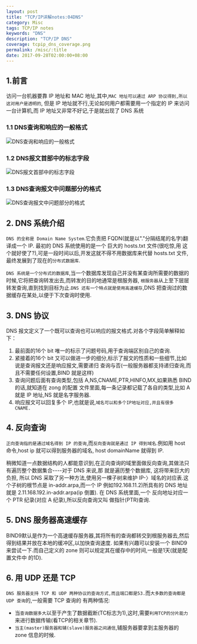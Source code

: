 ```yaml
---
layout: post
title: "TCP/IP详解notes:04DNS"
category: Misc
tags: TCP/IP notes
keywords: "DNS"
description: "TCP/IP DNS"
coverage: tcpip_dns_coverage.png
permalink: /misc/:title
date: 2017-09-28T02:00:00+08:00
---
```


## 1.前言

访问一台机器要靠 IP 地址和 MAC 地址,其中,`MAC 地址可以通过 ARP 协议得到,所以这对用户是透明的`,
但是 IP 地址就不行,无论如何用户都需要用一个指定的 IP 来访问一台计算机,而 IP 地址又非常不好记,于是就出现了 DNS 系统

### 1.1 DNS查询和响应的一般格式

![DNS查询和响应的一般格式](/assets/image/tcpip_udp_14.3.png)

### 1.2 DNS报文首部中的标志字段

![DNS报文首部中的标志字段](/assets/image/tcpip_udp_14.4.png)

### 1.3 DNS查询报文中问题部分的格式

![DNS查询报文中问题部分的格式](/assets/image/tcpip_udp_14.5.png)

## 2. DNS 系统介绍

`DNS 的全称是 Domain Name System`.它负责把 FQDN(就是以"."分隔结尾的名字)翻译成一个 IP.
最初的 DNS 系统使用的是一个 巨大的 hosts.txt 文件(很吃惊,用 这个就好使了?),可是一段时间以后,开发这就不得不用数据库来代替 hosts.txt 文件,最终发展到了现在的`分布式数据库`.

`DNS 系统是一个分布式的数据库`,当一个数据库发现自己并没有某查询所需要的数据的时候,它将把查询转发出去,而转发的目的地通常是根服务器,
`根服务器`从上至下层层转发查询,直到找到目标为止.`DNS 还有一个特点就是使用高速缓存`,DNS 把查询过的数据缓存在某处,以便于下次查询时使用.

## 3. DNS 协议

DNS 报文定义了一个既可以查询也可以响应的报文格式.对各个字段简单解释如下：

1. 最前面的16个 bit 唯一的标示了问题号码,用于查询端区别自己的查询.
2. 紧接着的16个 bit 又可以做进一步的细分,标示了报文的性质和一些细节,比如说是查询报文还是响应报文,需要递归 查询与否(一般服务器都支持递归查询,而且不需要任何设置,BIND 就是这样)
3. 查询问题后面有查询类型,包括 A,NS,CNAME,PTR,HINFO,MX,如果熟悉 BIND 的话,就知道在 zong 的配置 文件里面,每一条记录都记载了各自的类型,比如 A 就是 IP 地址,NS 就是名字服务器.
4. 响应报文可以回复多个 IP,也就是说,`域名可以和多个IP地址对应,并且有很多 CNAME.`

## 4. 反向查询

`正向查询指的是通过域名得到 IP 的查询`,而`反向查询就是通过 IP 得到域名`.例如用 host 命令,host ip 就可以得到服务器的域名, host domainName 就得到 IP.

稍微知道一点数据结构的人都能意识到,在正向查询的域里面做反向查询,其做法只有遍历整个数据集合----对于 DNS 来说,那 就是遍历整个数据库, 这将带来巨大的负担,
所以 DNS 采取了另一种方法,使用另一棵子树来维护 IP-〉域名的对应表.这个子树的根节点是 in-addr.arpa,而一个 IP 例如192.168.11.2)所具有的 DNS 地址就是 2.11.168.192.in-addr.arpa(ip 倒置).
在 DNS 系统里面,一个 反向地址对应一个 PTR 纪录(对应 A 纪录),所以反向查询又叫 做指针(PTR)查询.

## 5. DNS 服务器高速缓存

BIND9默认是作为一个高速缓存服务器,其将所有的查询都转交到根服务器去,然后得到结果并放在本地的缓冲区,以加快查询速度.
如果有兴趣可以安装一个 BIND9来尝试一下.而自己定义的 zone 则可以规定其在缓存中的时间,一般是1天(就是配置文件中 的1D).

## 6. 用 UDP 还是 TCP

`DNS 服务器支持 TCP 和 UDP 两种协议的查询方式,而且端口都是53.`而`大多数的查询都是 UDP 查询`的,一般需要 TCP 查询的 有两种情况:

- 当`查询数据多大`以至于产生了数据截断(TC标志为1),这时,需要`利用TCP的分片能力`来进行数据传输(看TCP的相关章节).
- `当主(master)服务器和辅(slave)服务器之间通信`,辅服务器要拿到主服务器的 zone 信息的时候.
